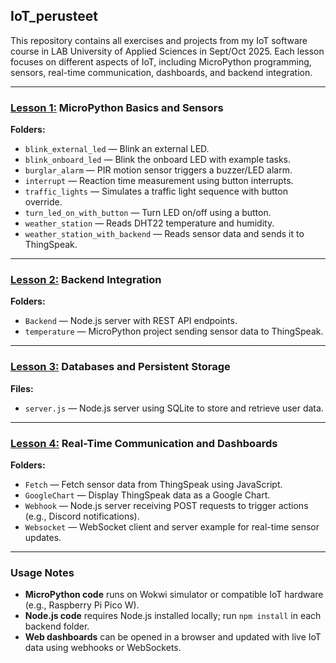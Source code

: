 ## IoT_perusteet

This repository contains all exercises and projects from my IoT software course in LAB University of Applied Sciences in Sept/Oct 2025. Each lesson focuses on different aspects of IoT, including MicroPython programming, sensors, real-time communication, dashboards, and backend integration.

---

### **<a href="https://github.com/smyllykoski/IoT_perusteet/tree/main/Lesson_1">Lesson 1:</a> MicroPython Basics and Sensors** 

**Folders:**  
- `blink_external_led` &mdash; Blink an external LED.  
- `blink_onboard_led` &mdash; Blink the onboard LED with example tasks.  
- `burglar_alarm` &mdash; PIR motion sensor triggers a buzzer/LED alarm.  
- `interrupt` &mdash; Reaction time measurement using button interrupts.  
- `traffic_lights` &mdash; Simulates a traffic light sequence with button override.  
- `turn_led_on_with_button` &mdash; Turn LED on/off using a button.  
- `weather_station` &mdash; Reads DHT22 temperature and humidity.  
- `weather_station_with_backend` &mdash; Reads sensor data and sends it to ThingSpeak.  

---

### **<a href="https://github.com/smyllykoski/IoT_perusteet/tree/main/Lesson_2">Lesson 2:</a> Backend Integration**

**Folders:**  
- `Backend` &mdash; Node.js server with REST API endpoints.  
- `temperature` &mdash; MicroPython project sending sensor data to ThingSpeak.  

---

### **<a href="https://github.com/smyllykoski/IoT_perusteet/tree/main/Lesson_3">Lesson 3:</a> Databases and Persistent Storage**

**Files:**  
- `server.js` &mdash; Node.js server using SQLite to store and retrieve user data.  

---

### **<a href="https://github.com/smyllykoski/IoT_perusteet/tree/main/Lesson_4">Lesson 4:</a> Real-Time Communication and Dashboards**

**Folders:**  
- `Fetch` &mdash; Fetch sensor data from ThingSpeak using JavaScript.  
- `GoogleChart` &mdash; Display ThingSpeak data as a Google Chart.  
- `Webhook` &mdash; Node.js server receiving POST requests to trigger actions (e.g., Discord notifications).  
- `Websocket` &mdash; WebSocket client and server example for real-time sensor updates.  

---

### **Usage Notes**

- **MicroPython code** runs on Wokwi simulator or compatible IoT hardware (e.g., Raspberry Pi Pico W).  
- **Node.js code** requires Node.js installed locally; run `npm install` in each backend folder.  
- **Web dashboards** can be opened in a browser and updated with live IoT data using webhooks or WebSockets.  
